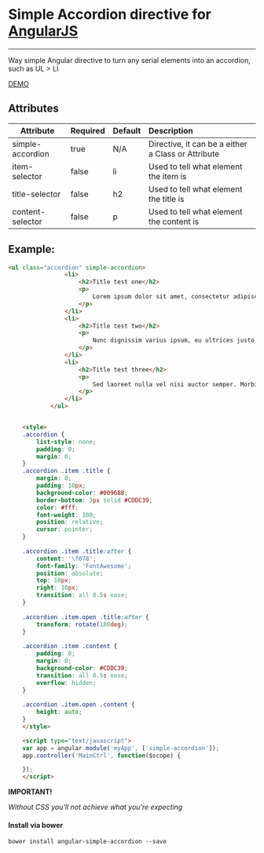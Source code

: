 # Simple Accordion directive for [AngularJS](http://angularjs.org/)

***

Way simple Angular directive to turn any serial elements into an accordion, such as UL > LI

[DEMO](http://wender.github.io/angular-simple-accordion/)

## Attributes

|Attribute|Required|Default|Description|
|---------|:-------|:------|:----------|
|simple-accordion|true|N/A|Directive, it can be a either a Class or Attribute|
|item-selector|false|li|Used to tell what element the item is|
|title-selector|false|h2|Used to tell what element the title is|
|content-selector|false|p|Used to tell what element the content is|

## Example: 
```HTML
<ul class="accordion" simple-accordion>
                <li>
                    <h2>Title test one</h2>
                    <p>
                        Lorem ipsum dolor sit amet, consectetur adipiscing elit. Curabitur eu tempor ante, eget ornare magna. Pellentesque cursus cursus erat sodales placerat. Fusce imperdiet auctor tortor at imperdiet. Integer feugiat, purus et pellentesque maximus, purus tortor dictum sem, et pellentesque turpis purus non massa. Donec et tellus nec enim luctus accumsan eget vel diam. Sed vel scelerisque mauris. Etiam porta augue vitae dolor pulvinar, eget faucibus diam posuere. Donec sit amet lobortis quam, at mattis ex. Ut vel suscipit arcu. Aliquam nec sem nec lorem dictum hendrerit. Duis rutrum sit amet magna quis fringilla. Praesent ut sem iaculis, semper turpis ultricies, porta massa. Curabitur id tellus vitae quam ornare tristique sit amet eget sapien. Phasellus imperdiet pretium pharetra. Vestibulum gravida sem id est sagittis placerat. Duis dolor sem, aliquet in velit quis, placerat commodo sapien.
                    </p>
                </li>
                <li>
                    <h2>Title test two</h2>
                    <p>
                        Nunc dignissim varius ipsum, eu ultrices justo euismod vitae. Donec condimentum tortor massa, ac hendrerit lacus convallis eu. Phasellus varius non sem consequat sagittis. Duis consectetur blandit mauris a hendrerit. Quisque ullamcorper dictum mi, in pharetra sem porta vel. Aenean consectetur erat felis, convallis dictum turpis venenatis in. Integer et porttitor lacus. Cras consectetur orci enim. Integer quis ornare elit, ac placerat est. Nam eget laoreet quam. Duis gravida hendrerit ipsum ut posuere. Pellentesque habitant morbi tristique senectus et netus et malesuada fames ac turpis egestas. Vivamus suscipit sem tortor, nec pellentesque turpis auctor elementum. Pellentesque congue orci neque, eget egestas enim faucibus id.
                    </p>
                </li>
                <li>
                    <h2>Title test three</h2>
                    <p>
                        Sed laoreet nulla vel nisi auctor semper. Morbi vitae leo convallis, molestie arcu vitae, sodales sem. Curabitur consequat justo nisi. Integer iaculis felis vitae nulla cursus luctus. Ut ut ligula a lectus aliquet pellentesque. Nunc ut vulputate nunc, eu molestie turpis. Fusce urna massa, dapibus et enim quis, ullamcorper iaculis velit. Praesent accumsan ex id mi auctor, eget bibendum odio mollis. Nam ut nisi vulputate, feugiat sapien quis, sodales purus. Vivamus malesuada mauris non felis sagittis, vitae aliquam est commodo. Praesent porta euismod risus eget pulvinar. Aenean ut lobortis ipsum, at tincidunt ex. Suspendisse aliquam tellus nec risus porttitor molestie. Sed urna erat, hendrerit id eleifend et, eleifend sed ante. Ves
                    </p>
                </li>
            </ul>


	<style>
	.accordion {
        list-style: none;
        padding: 0;
        margin: 0;
    }
    .accordion .item .title {
        margin: 0;
        padding: 10px;
        background-color: #009688;
        border-bottom: 3px solid #CDDC39;
        color: #fff;
        font-weight: 100;
        position: relative;
        cursor: pointer;
    }
    
    .accordion .item .title:after {
        content: '\f078';
        font-family: 'FontAwesome';
        position: absolute;
        top: 10px;
        right: 10px;
        transition: all 0.5s ease;
    }
    
    .accordion .item.open .title:after {
        transform: rotate(180deg);
    }
    
    .accordion .item .content {
        padding: 0;
        margin: 0;
        background-color: #CDDC39;
        transition: all 0.5s ease;
        overflow: hidden;
    }
    
    .accordion .item.open .content {
        height: auto;
    }
    </style>

    <script type="text/javascript">
    var app = angular.module('myApp', ['simple-accordion']);
    app.controller('MainCtrl', function($scope) {

    });
    </script>
```

**IMPORTANT!**
 
*Without CSS you'll not achieve what you're expecting*

#### Install via bower

    bower install angular-simple-accordion --save
